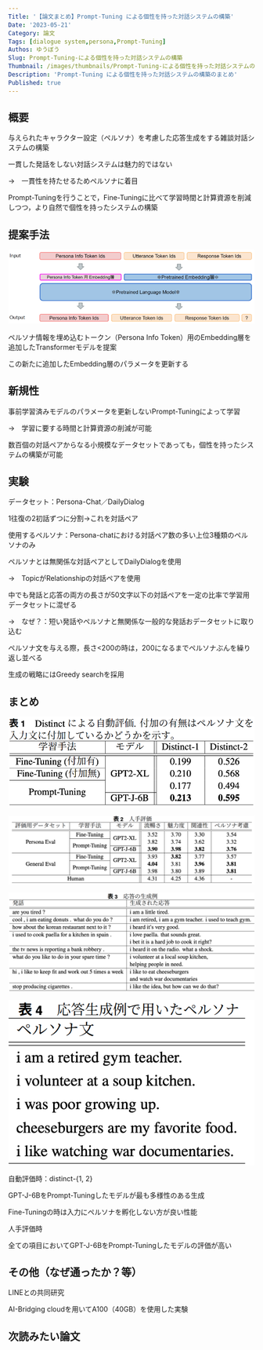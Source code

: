 ```yaml
---
Title: '【論文まとめ】Prompt-Tuning による個性を持った対話システムの構築'
Date: '2023-05-21'
Category: 論文
Tags: [dialogue system,persona,Prompt-Tuning]
Authos: ゆうぼう
Slug: Prompt-Tuning-による個性を持った対話システムの構築
Thumbnail: /images/thumbnails/Prompt-Tuning-による個性を持った対話システムの構築.png
Description: 'Prompt-Tuning による個性を持った対話システムの構築のまとめ'
Published: true
---
```


## 概要

与えられたキャラクター設定（ペルソナ）を考慮した応答生成をする雑談対話システムの構築

一貫した発話をしない対話システムは魅力的ではない

→　一貫性を持たせるためペルソナに着目

Prompt-Tuningを行うことで，Fine-Tuningに比べて学習時間と計算資源を削減しつつ，より自然で個性を持ったシステムの構築

## 提案手法

![](/images/article/Prompt-Tuning-による個性を持った対話システムの構築/pgu1fn6t.png)

ペルソナ情報を埋め込むトークン（Persona Info Token）用のEmbedding層を追加したTransformerモデルを提案

この新たに追加したEmbedding層のパラメータを更新する

## 新規性

事前学習済みモデルのパラメータを更新しないPrompt-Tuningによって学習

→　学習に要する時間と計算資源の削減が可能

数百個の対話ペアからなる小規模なデータセットであっても，個性を持ったシステムの構築が可能

## 実験

データセット：Persona-Chat／DailyDialog

1往復の2初話ずつに分割→これを対話ペア

使用するペルソナ：Persona-chatにおける対話ペア数の多い上位3種類のペルソナのみ



ペルソナとは無関係な対話ペアとしてDailyDialogを使用

→　TopicがRelationshipの対話ペアを使用

中でも発話と応答の両方の長さが50文字以下の対話ペアを一定の比率で学習用データセットに混ぜる

→　なぜ？：短い発話やペルソナと無関係な一般的な発話おデータセットに取り込む



ペルソナ文を与える際，長さ<200の時は，200になるまでペルソナぶんを繰り返し並べる

生成の戦略にはGreedy searchを採用

## まとめ

![](/images/article/Prompt-Tuning-による個性を持った対話システムの構築/wbqh213c.png)

![](/images/article/Prompt-Tuning-による個性を持った対話システムの構築/fvhj0xjf.png)

![](/images/article/Prompt-Tuning-による個性を持った対話システムの構築/eywga7bo.png)

![](/images/article/Prompt-Tuning-による個性を持った対話システムの構築/025fptos.png)

自動評価時：distinct-{1, 2}

GPT-J-6BをPrompt-Tuningしたモデルが最も多様性のある生成

Fine-Tuningの時は入力にペルソナを孵化しない方が良い性能

人手評価時

全ての項目においてGPT-J-6BをPrompt-Tuningしたモデルの評価が高い

## その他（なぜ通ったか？等）

LINEとの共同研究

AI-Bridging cloudを用いてA100（40GB）を使用した実験

## 次読みたい論文

